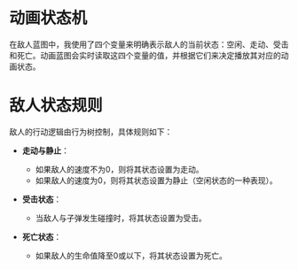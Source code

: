 # 动画状态机

在敌人蓝图中，我使用了四个变量来明确表示敌人的当前状态：空闲、走动、受击和死亡。动画蓝图会实时读取这四个变量的值，并根据它们来决定播放其对应的动画状态。

# 敌人状态规则

敌人的行动逻辑由行为树控制，具体规则如下：

- **走动与静止**：
  - 如果敌人的速度不为0，则将其状态设置为走动。
  - 如果敌人的速度为0，则将其状态设置为静止（空闲状态的一种表现）。

- **受击状态**：
  - 当敌人与子弹发生碰撞时，将其状态设置为受击。

- **死亡状态**：
  - 如果敌人的生命值降至0或以下，将其状态设置为死亡。